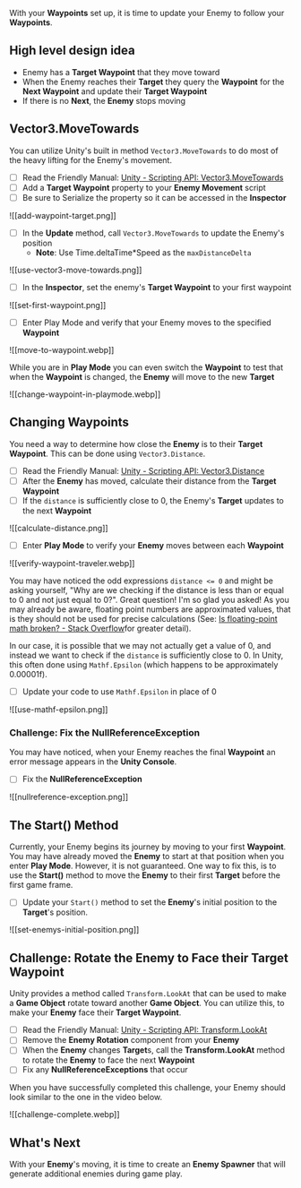 With your **Waypoints** set up, it is time to update your Enemy to follow your **Waypoints**.

## High level design idea

* Enemy has a **Target Waypoint** that they move toward
* When the Enemy reaches their **Target** they query the **Waypoint** for the **Next Waypoint**  and update their **Target Waypoint**
* If there is no **Next**, the **Enemy** stops moving

## Vector3.MoveTowards
You can utilize Unity's built in method `Vector3.MoveTowards` to do most of the heavy lifting for the Enemy's movement.

- [ ] Read the Friendly Manual: [Unity - Scripting API: Vector3.MoveTowards](https://docs.unity3d.com/6000.0/Documentation/ScriptReference/Vector3.MoveTowards.html)
- [ ] Add a **Target Waypoint** property to your **Enemy Movement** script
- [ ] Be sure to Serialize the property so it can be accessed in the **Inspector**

![[add-waypoint-target.png]]
- [ ] In the **Update** method, call `Vector3.MoveTowards` to update the Enemy's position
	- **Note**: Use Time.deltaTime*Speed as the `maxDistanceDelta`

![[use-vector3-move-towards.png]]

- [ ] In the **Inspector**, set the enemy's **Target Waypoint** to your first waypoint

![[set-first-waypoint.png]]

- [ ] Enter Play Mode and verify that your Enemy moves to the specified **Waypoint**

![[move-to-waypoint.webp]]

While you are in **Play Mode** you can even switch the **Waypoint** to test that when the **Waypoint** is changed, the **Enemy** will move to the new **Target**

![[change-waypoint-in-playmode.webp]]

## Changing Waypoints
You need a way to determine how close the **Enemy** is to their **Target Waypoint**. This can be done using `Vector3.Distance`.

- [ ] Read the Friendly Manual: [Unity - Scripting API: Vector3.Distance](https://docs.unity3d.com/6000.0/Documentation/ScriptReference/Vector3.Distance.html)
- [ ] After the **Enemy** has moved, calculate their distance from the **Target Waypoint**
- [ ] If the `distance` is sufficiently close to 0, the Enemy's **Target** updates to the next **Waypoint**

![[calculate-distance.png]]

- [ ] Enter **Play Mode** to verify your **Enemy** moves between each **Waypoint**

![[verify-waypoint-traveler.webp]]

You may have noticed the odd expressions `distance <= 0` and might be asking yourself, "Why are we checking if the distance is less than or equal to 0 and not just equal to 0?". Great question! I'm so glad you asked! As you may already be aware, floating point numbers are approximated values, that is they should not be used for precise calculations (See: [Is floating-point math broken? - Stack Overflow](https://stackoverflow.com/questions/588004/is-floating-point-math-broken)for greater detail).

In our case, it is possible that we may not actually get a value of 0, and instead we want to check if the `distance` is sufficiently close to 0. In Unity, this often done using `Mathf.Epsilon` (which happens to be approximately 0.00001f).

- [ ] Update your code to use `Mathf.Epsilon` in place of 0

![[use-mathf-epsilon.png]]

### Challenge: Fix the NullReferenceException

You may have noticed, when your Enemy reaches the final **Waypoint** an error message appears in the **Unity Console**.

- [ ] Fix the **NullReferenceException**

![[nullreference-exception.png]]

## The Start() Method

Currently, your Enemy begins its journey by moving to your first **Waypoint**. You may have already moved the **Enemy** to start at that position when you enter **Play Mode**. However, it is not guaranteed. One way to fix this, is to use the **Start()** method to move the **Enemy** to their first **Target** before the first game frame.

- [ ] Update your `Start()` method to set the **Enemy**'s initial position to the **Target**'s position.

![[set-enemys-initial-position.png]]
## Challenge: Rotate the Enemy to Face their Target Waypoint
Unity provides a method called `Transform.LookAt` that can be used to make a **Game Object** rotate toward another **Game Object**. You can utilize this, to make your **Enemy** face their **Target Waypoint**.

- [ ] Read the Friendly Manual: [Unity - Scripting API: Transform.LookAt](https://docs.unity3d.com/6000.0/Documentation/ScriptReference/Transform.LookAt.html)
- [ ] Remove the **Enemy Rotation** component from your **Enemy**
- [ ] When the **Enemy** changes **Target**s, call the **Transform.LookAt** method to rotate the **Enemy** to face the next **Waypoint**
- [ ] Fix any **NullReferenceExceptions** that occur

When you have successfully completed this challenge, your Enemy should look similar to the one in the video below.

![[challenge-complete.webp]]

## What's Next

With your **Enemy**'s moving, it is time to create an **Enemy Spawner** that will generate additional enemies during game play.